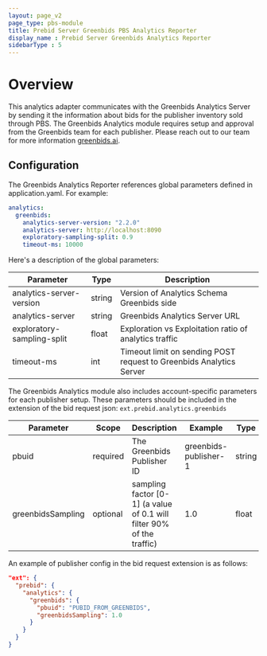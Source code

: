 ```yaml
---
layout: page_v2
page_type: pbs-module
title: Prebid Server Greenbids PBS Analytics Reporter
display_name : Prebid Server Greenbids Analytics Reporter
sidebarType : 5
---
```


# Overview

This analytics adapter communicates with the Greenbids Analytics Server by sending it the information about bids for the publisher inventory sold through PBS. The Greenbids Analytics module requires setup and approval from the Greenbids team for each publisher. Please reach out to our team for more information [greenbids.ai](https://greenbids.ai).

## Configuration

The Greenbids Analytics Reporter references global parameters defined in application.yaml. For example:

```yaml
analytics:
  greenbids:
    analytics-server-version: "2.2.0"
    analytics-server: http://localhost:8090
    exploratory-sampling-split: 0.9
    timeout-ms: 10000
```

Here's a description of the global parameters:

| Parameter | Type | Description |
| --------- | ---- | ----------- |
| analytics-server-version | string | Version of Analytics Schema Greenbids side |
| analytics-server | string | Greenbids Analytics Server URL |
| exploratory-sampling-split | float | Exploration vs Exploitation ratio of analytics traffic |
| timeout-ms | int | Timeout limit on sending POST request to Greenbids Analytics Server |

The Greenbids Analytics module also includes account-specific parameters for each publisher setup. These parameters should be included in the extension of the bid request json: `ext.prebid.analytics.greenbids`

| Parameter | Scope | Description | Example | Type |
| --------- | ---- | ------------- | ------------- | ----------- |
| pbuid | required | The Greenbids Publisher ID | greenbids-publisher-1 | string |
| greenbidsSampling | optional  | sampling factor [0-1] (a value of 0.1 will filter 90% of the traffic) | 1.0  | float |

An example of publisher config in the bid request extension is as follows:

```json
"ext": {
  "prebid": {
    "analytics": {
      "greenbids": {
        "pbuid": "PUBID_FROM_GREENBIDS",
        "greenbidsSampling": 1.0
      }
    }
  }
}
```
